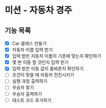 # 미션 - 자동차 경주

## 기능 목록
- [x] Car 클래스 만들기
- [x] 자동차 이름 입력 받기
- [x] 입력 받은 자동차 이름이 기준에 맞는지 확인하기
- [x] 몇 번 이동 할 것인지 입력 받기
- [x] 입력 받은 이동 값이 올바른지 확인하기
- [ ] 조건이 맞을 때 자동차 전진시키기
- [ ] 실행 과정 출력하기
- [ ] 우승자 찾기
- [ ] 우승자 출력하기
- [ ] 테스트 코드 추가하기